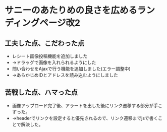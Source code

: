 # サニーのあたりめの良さを広めるランディングページ改2

## 工夫した点、こだわった点
- レシート画像投稿機能を追加しました
- →ドラッグで画像を入れられるようにした
- 問い合わせをAjaxで行う機能を追加しました(エラー調整中)
- →あらかじめIDとアドレスを読み込むようにしました

## 苦戦した点、ハマった点
- 画像アップロード完了後、アラートを出した後にリンク遷移する部分が手こずった。
- →headerでリンクを設定すると優先されるので、リンク遷移までjsで書くことで解決した。